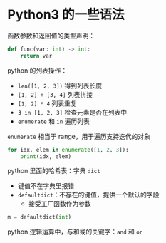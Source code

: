 # Python3 的一些语法

函数参数和返回值的类型声明：

```py
def func(var: int) -> int:
    return var
```

python 的列表操作：

- `len([1, 2, 3])` 得到列表长度
- `[1, 2] + [3, 4]` 列表拼接
- `[1, 2] * 4` 列表重复
- `3 in [1, 2, 3]` 检查元素是否在列表中
- `enumerate` 和 `in` 遍历列表

`enumerate` 相当于 range，用于遍历支持迭代的对象

```py
for idx, elem in enumerate([1, 2, 3]):
    print(idx, elem)
```

python 里面的哈希表：字典 `dict`

- 键值不在字典里报错
- `defaultdict`：不存在的键值，提供一个默认的字段
  - 接受工厂函数作为参数

```py
m = defaultdict(int)
```

python 逻辑运算中，与和或的关键字：`and` 和 `or`
